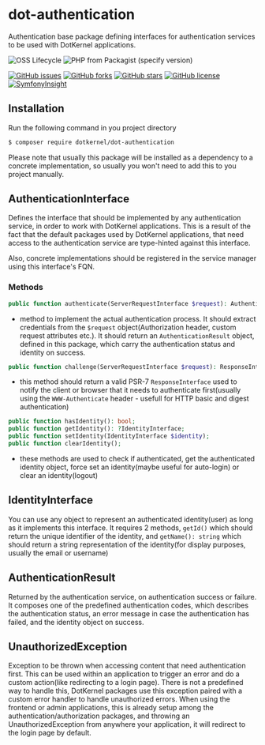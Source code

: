 # dot-authentication

Authentication base package defining interfaces for authentication services to be used with DotKernel applications.

![OSS Lifecycle](https://img.shields.io/osslifecycle/dotkernel/dot-authentication)
![PHP from Packagist (specify version)](https://img.shields.io/packagist/php-v/dotkernel/dot-authentication)

[![GitHub issues](https://img.shields.io/github/issues/dotkernel/dot-authentication)](https://github.com/dotkernel/dot-authentication/issues)
[![GitHub forks](https://img.shields.io/github/forks/dotkernel/dot-authentication)](https://github.com/dotkernel/dot-authentication/network)
[![GitHub stars](https://img.shields.io/github/stars/dotkernel/dot-authentication)](https://github.com/dotkernel/dot-authentication/stargazers)
[![GitHub license](https://img.shields.io/github/license/dotkernel/dot-authentication)](https://github.com/dotkernel/dot-authentication/blob/2.1/LICENSE.md)
[![SymfonyInsight](https://insight.symfony.com/projects/8a0dfa12-fdda-43d7-bdbe-1c6996b30c12/big.svg)](https://insight.symfony.com/projects/8a0dfa12-fdda-43d7-bdbe-1c6996b30c12)

## Installation

Run the following command in you project directory
```bash
$ composer require dotkernel/dot-authentication
```

Please note that usually this package will be installed as a dependency to a concrete implementation, so usually you won't need to add this to you project manually.

## AuthenticationInterface

Defines the interface that should be implemented by any authentication service, in order to work with DotKernel applications. This is a result of the fact that the default packages used by DotKernel applications, that need access to the authentication service are type-hinted against this interface.

Also, concrete implementations should be registered in the service manager using this interface's FQN.

### Methods

```php
public function authenticate(ServerRequestInterface $request): AuthenticationResult;
```
* method to implement the actual authentication process. It should extract credentials from the `$request` object(Authorization header, custom request attributes etc.). It should return an `AuthenticationResult` object, defined in this package, which carry the authentication status and identity on success.

```php
public function challenge(ServerRequestInterface $request): ResponseInterface;
```
* this method should return a valid  PSR-7 `ResponseInterface` used to notify the client or browser that it needs to authenticate first(usually using the `WWW-Authenticate` header - usefull for HTTP basic and digest authentication)

```php
public function hasIdentity(): bool;
public function getIdentity(): ?IdentityInterface;
public function setIdentity(IdentityInterface $identity);
public function clearIdentity();
```

* these methods are used to check if authenticated, get the authenticated identity object, force set an identity(maybe useful for auto-login) or clear an identity(logout)


## IdentityInterface

You can use any object to represent an authenticated identity(user) as long as it implements this interface. It requires 2 methods, `getId()` which should return the unique identifier of the identity, and `getName(): string` which should return a string representation of the identity(for display purposes, usually the email or username)

## AuthenticationResult

Returned by the authentication service, on authentication success or failure. It composes one of the predefined authentication codes, which describes the authentication status, an error message in case the authentication has failed, and the identity object on success.

## UnauthorizedException

Exception to be thrown when accessing content that need authentication first. This can be used within an application to trigger an error and do a custom action(like redirecting to a login page). There is not a predefined way to handle this, DotKernel packages use this exception paired with a custom error handler to handle unauthorized errors. When using the frontend or admin applications, this is already setup among the authentication/authorization packages, and throwing an UnauthorizedException from anywhere your application, it will redirect to the login page by default.
